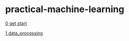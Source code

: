 # practical-machine-learning


[0 get start](https://github.com/hanxinle/practical_machine_learning/tree/master/0_get_start)

[1 data_processing](https://github.com/hanxinle/practical_machine_learning/tree/master/1_data_processing)

